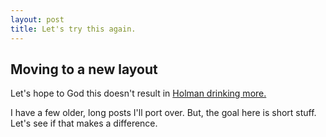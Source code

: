 ```yaml
---
layout: post
title: Let's try this again.
---
```


## Moving to a new layout

Let's hope to God this doesn't result in [Holman drinking more.](https://twitter.com/holman/status/418875911182614529)

I have a few older, long posts I'll port over. But, the goal here is short stuff. Let's see if that makes a difference.
